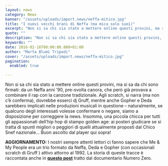 ```yaml
---
layout: news
category: News
banner: "/assets/uploads/import.news/neffa-mitico.jpg"
title: "I nuovi vecchi brani di Neffa (ma mica solo suoi)"
excerpt: "Non si sa chi sia stato a mettere online questi provini, ma si sa da chi sono firmati: da un Neffa anni ’90, pre-svolta canora, che però già provava a combinare il rap con la canzone tradizionale. Agli scratch, si narra (ma non c’è conferma), dovrebbe esserci dj Gruff, mentre anche Gopher e Deda sarebbero [&hellip"
quote: ""
description: "Non si sa chi sia stato a mettere online questi provini, ma si sa da chi sono firmati: da un Neffa anni ’90, pre-svolta canora, che però già provava a combinare il rap con la canzone tradizionale. Agli scratch, si narra (ma non c’è conferma), dovrebbe esserci dj Gruff, mentre anche Gopher e Deda sarebbero [&hellip"
keywords: ""
date: 2016-02-16T00:00:00.000+01:00
author: "Marta Blumi Tripodi"
cover: "/assets/uploads/import.news/neffa-mitico.jpg"
pagination:
  enabled: true

---
```


Non si sa chi sia stato a mettere online questi provini, ma si sa da chi sono firmati: da un Neffa anni ’90, pre-svolta canora, che però già provava a combinare il rap con la canzone tradizionale. Agli scratch, si narra (ma non c’è conferma), dovrebbe esserci dj Gruff, mentre anche Gopher e Deda sarebbero implicati nelle produzioni musicali in questione – naturalmente, se qualcuno degli interessati volesse confermare o negare, siamo a disposizione per correggere la news. Insomma, una piccola chicca per tutti gli appassionati dell’hip hop di stampo golden age: ai posteri giudicare se si tratta di spunti migliori o peggiori di quelli attualmente proposti dal Chico Snef nazionale… Buon ascolto dal player qui sopra!

**AGGIORNAMENTO:** I nostri sempre attenti lettori ci fanno sapere che Me & My People era un trio formato da Neffa, Deda e Gopher (con occasionali scratch di Gruff ) attivo attorno al 1992\. La storia di queste tracce è raccontata anche in **[questo post](https://www.facebook.com/numerozeroilfilm/videos/1027720137292485/)** tratto dal documentario Numero Zero.